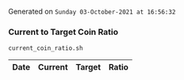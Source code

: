 Generated on `Sunday 03-October-2021 at 16:56:32`

### Current to Target Coin Ratio
`current_coin_ratio.sh`

Date|Current|Target|Ratio
---|---|---|---
